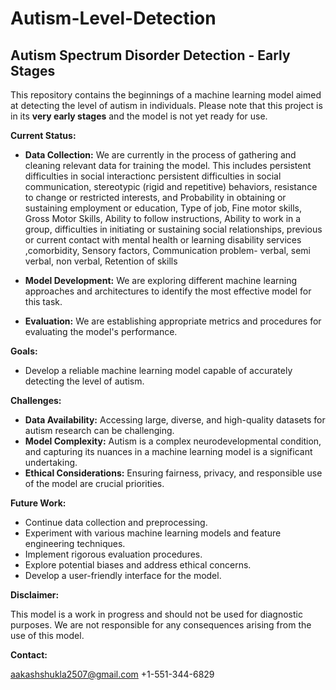 # Autism-Level-Detection

## Autism Spectrum Disorder Detection - Early Stages

This repository contains the beginnings of a machine learning model aimed at detecting the level of autism in individuals. Please note that this project is in its **very early stages** and the model is not yet ready for use.

**Current Status:**

* **Data Collection:** We are currently in the process of gathering and cleaning relevant data for training the model. This includes persistent difficulties in social interactionc persistent difficulties in social communication, stereotypic (rigid and repetitive) behaviors, resistance to change or restricted interests, and Probability in obtaining or sustaining employment or education, Type of job, Fine motor skills, Gross Motor Skills, Ability to follow instructions, Ability to work in a group, difficulties in initiating or sustaining social relationships, previous or current contact with mental health or learning disability services ,comorbidity, Sensory factors, Communication problem- verbal, semi verbal, non verbal, Retention of skills

* **Model Development:** We are exploring different machine learning approaches and architectures to identify the most effective model for this task. 
* **Evaluation:**  We are establishing appropriate metrics and procedures for evaluating the model's performance.

**Goals:**

* Develop a reliable machine learning model capable of accurately detecting the level of autism.

**Challenges:**

* **Data Availability:** Accessing large, diverse, and high-quality datasets for autism research can be challenging.
* **Model Complexity:** Autism is a complex neurodevelopmental condition, and capturing its nuances in a machine learning model is a significant undertaking.
* **Ethical Considerations:** Ensuring fairness, privacy, and responsible use of the model are crucial priorities.

**Future Work:**

* Continue data collection and preprocessing.
* Experiment with various machine learning models and feature engineering techniques.
* Implement rigorous evaluation procedures.
* Explore potential biases and address ethical concerns.
* Develop a user-friendly interface for the model.


**Disclaimer:**

This model is a work in progress and should not be used for diagnostic purposes. We are not responsible for any consequences arising from the use of this model.

**Contact:**

aakashshukla2507@gmail.com
+1-551-344-6829
